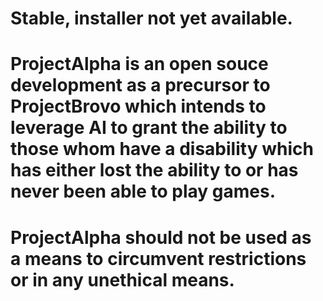 # Stable, installer not yet available.
# ProjectAlpha is an open souce development as a precursor to ProjectBrovo which intends to leverage AI to grant the ability to those whom have a disability which has either lost the ability to or has never been able to play games.
# ProjectAlpha should not be used as a means to circumvent restrictions or in any unethical means.
